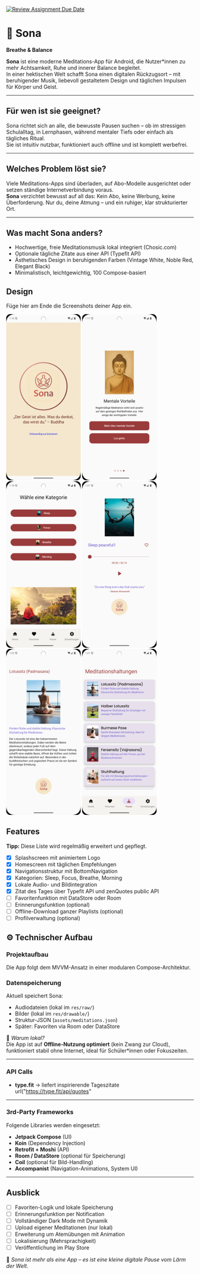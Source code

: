 [![Review Assignment Due Date](https://classroom.github.com/assets/deadline-readme-button-22041afd0340ce965d47ae6ef1cefeee28c7c493a6346c4f15d667ab976d596c.svg)](https://classroom.github.com/a/tvZJeQ95)
# 🌙 Sona  
**Breathe & Balance**

**Sona** ist eine moderne Meditations-App für Android, die Nutzer*innen zu mehr Achtsamkeit, Ruhe und innerer Balance begleitet.  
In einer hektischen Welt schafft Sona einen digitalen Rückzugsort – mit beruhigender Musik, liebevoll gestaltetem Design und täglichen Impulsen für Körper und Geist.

---

## Für wen ist sie geeignet?

Sona richtet sich an alle, die bewusste Pausen suchen – ob im stressigen Schulalltag, in Lernphasen, während mentaler Tiefs oder einfach als tägliches Ritual.  
Sie ist intuitiv nutzbar, funktioniert auch offline und ist komplett werbefrei.

---

## Welches Problem löst sie?

Viele Meditations-Apps sind überladen, auf Abo-Modelle ausgerichtet oder setzen ständige Internetverbindung voraus.  
**Sona** verzichtet bewusst auf all das: Kein Abo, keine Werbung, keine Überforderung. Nur du, deine Atmung – und ein ruhiger, klar strukturierter Ort.

---

## Was macht Sona anders?

-  Hochwertige, freie Meditationsmusik lokal integriert (Chosic.com)
-  Optionale tägliche Zitate aus einer API (Typefit API)
-  Ästhetisches Design in beruhigenden Farben (Vintage White, Noble Red, Elegant Black)
-  Minimalistisch, leichtgewichtig, 100 Compose-basiert

## Design
Füge hier am Ende die Screenshots deiner App ein.

<p>
  <img src="./img/SplashScreen.png" width="200">
  <img src="./img/Onboarding%204.png" width="200">
  <img src="./img/StartScreen.png" width="200">
   <img src="./img/AudioPlayer.png" width="200">
  <img src="./img/Pose.png" width="200">
  <img src="./img/PosenScreen.png" width="200">
   
</p>


##  Features

**Tipp:** Diese Liste wird regelmäßig erweitert und gepflegt.

- [x] Splashscreen mit animiertem Logo  
- [x] Homescreen mit täglichen Empfehlungen  
- [x] Navigationsstruktur mit BottomNavigation  
- [x] Kategorien: Sleep, Focus, Breathe, Morning  
- [x] Lokale Audio- und Bildintegration  
- [x] Zitat des Tages über Typefit API  und zenQuotes public API
- [ ] Favoritenfunktion mit DataStore oder Room  
- [ ] Erinnerungsfunktion (optional)  
- [ ] Offline-Download ganzer Playlists (optional)  
- [ ] Profilverwaltung (optional)

## ⚙️ Technischer Aufbau

### Projektaufbau

Die App folgt dem MVVM-Ansatz in einer modularen Compose-Architektur.

### Datenspeicherung

Aktuell speichert Sona:
- Audiodateien (lokal im `res/raw/`)
- Bilder (lokal im `res/drawable/`)
- Struktur-JSON (`assets/meditations.json`)
- Später: Favoriten via Room oder DataStore

📌 *Warum lokal?*  
Die App ist auf **Offline-Nutzung optimiert** (kein Zwang zur Cloud), funktioniert stabil ohne Internet, ideal für Schüler*innen oder Fokuszeiten.

---

###  API Calls

- **type.fit** → liefert inspirierende Tageszitate  
  url("https://type.fit/api/quotes"
---

### 3rd-Party Frameworks

Folgende Libraries werden eingesetzt:
- **Jetpack Compose** (UI)
- **Koin** (Dependency Injection)
- **Retrofit + Moshi** (API)
- **Room / DataStore** (optional für Speicherung)
- **Coil** (optional für Bild-Handling)
- **Accompanist** (Navigation-Animations, System UI)

---

##  Ausblick

- [ ] Favoriten-Logik und lokale Speicherung
- [ ] Erinnerungsfunktion per Notification
- [ ] Vollständiger Dark Mode mit Dynamik
- [ ] Upload eigener Meditationen (nur lokal)
- [ ] Erweiterung um Atemübungen mit Animation
- [ ] Lokalisierung (Mehrsprachigkeit)
- [ ] Veröffentlichung im Play Store

🧘 *Sona ist mehr als eine App – es ist eine kleine digitale Pause vom Lärm der Welt.*
